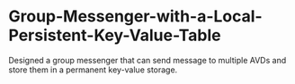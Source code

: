 # Group-Messenger-with-a-Local-Persistent-Key-Value-Table
Designed a group messenger that can send message to multiple AVDs and store them in a permanent key-value storage.
